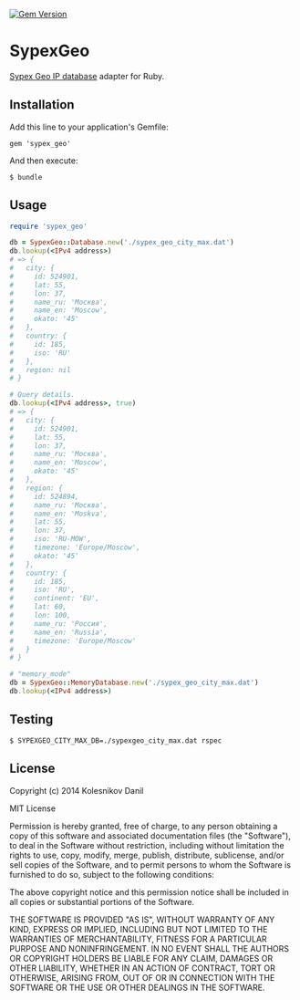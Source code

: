 [![Gem Version](https://badge.fury.io/rb/sypex_geo.svg)](http://badge.fury.io/rb/sypex_geo)

# SypexGeo

[Sypex Geo IP database](http://sypexgeo.net) adapter for Ruby.

## Installation

Add this line to your application's Gemfile:

    gem 'sypex_geo'

And then execute:

    $ bundle

## Usage

```ruby
require 'sypex_geo'

db = SypexGeo::Database.new('./sypex_geo_city_max.dat')
db.lookup(<IPv4 address>)
# => {
#   city: {
#     id: 524901,
#     lat: 55,
#     lon: 37,
#     name_ru: 'Москва',
#     name_en: 'Moscow',
#     okato: '45'
#   },
#   country: {
#     id: 185,
#     iso: 'RU'
#   },
#   region: nil
# }

# Query details.
db.lookup(<IPv4 address>, true)
# => {
#   city: {
#     id: 524901,
#     lat: 55,
#     lon: 37,
#     name_ru: 'Москва',
#     name_en: 'Moscow',
#     okato: '45'
#   },
#   region: {
#     id: 524894,
#     name_ru: 'Москва',
#     name_en: 'Moskva',
#     lat: 55,
#     lon: 37,
#     iso: 'RU-MOW',
#     timezone: 'Europe/Moscow',
#     okato: '45'
#   },
#   country: {
#     id: 185,
#     iso: 'RU',
#     continent: 'EU',
#     lat: 60,
#     lon: 100,
#     name_ru: 'Россия',
#     name_en: 'Russia',
#     timezone: 'Europe/Moscow'
#   }
# }

# "memory_mode"
db = SypexGeo::MemoryDatabase.new('./sypex_geo_city_max.dat')
db.lookup(<IPv4 address>)
```

## Testing

    $ SYPEXGEO_CITY_MAX_DB=./sypexgeo_city_max.dat rspec

## License

Copyright (c) 2014 Kolesnikov Danil

MIT License

Permission is hereby granted, free of charge, to any person obtaining
a copy of this software and associated documentation files (the
"Software"), to deal in the Software without restriction, including
without limitation the rights to use, copy, modify, merge, publish,
distribute, sublicense, and/or sell copies of the Software, and to
permit persons to whom the Software is furnished to do so, subject to
the following conditions:

The above copyright notice and this permission notice shall be
included in all copies or substantial portions of the Software.

THE SOFTWARE IS PROVIDED "AS IS", WITHOUT WARRANTY OF ANY KIND,
EXPRESS OR IMPLIED, INCLUDING BUT NOT LIMITED TO THE WARRANTIES OF
MERCHANTABILITY, FITNESS FOR A PARTICULAR PURPOSE AND
NONINFRINGEMENT. IN NO EVENT SHALL THE AUTHORS OR COPYRIGHT HOLDERS BE
LIABLE FOR ANY CLAIM, DAMAGES OR OTHER LIABILITY, WHETHER IN AN ACTION
OF CONTRACT, TORT OR OTHERWISE, ARISING FROM, OUT OF OR IN CONNECTION
WITH THE SOFTWARE OR THE USE OR OTHER DEALINGS IN THE SOFTWARE.
